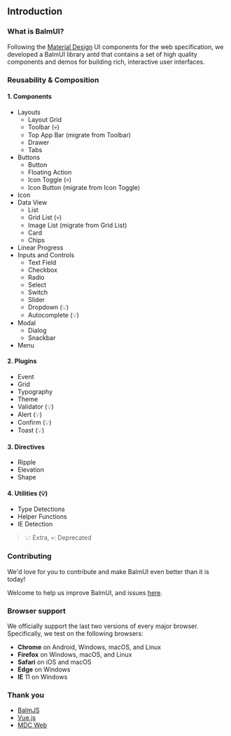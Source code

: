 ## Introduction

### What is BalmUI?

Following the [Material Design](https://material.io/components/) UI components for the web specification, we developed a BalmUI library antd that contains a set of high quality components and demos for building rich, interactive user interfaces.

### Reusability & Composition

#### 1. Components

- Layouts
  - Layout Grid
  - Toolbar (💀)
  - Top App Bar (migrate from Toolbar)
  - Drawer
  - Tabs
- Buttons
  - Button
  - Floating Action
  - Icon Toggle (💀)
  - Icon Button (migrate from Icon Toggle)
- Icon
- Data View
  - List
  - Grid List (💀)
  - Image List (migrate from Grid List)
  - Card
  - Chips
- Linear Progress
- Inputs and Controls
  - Text Field
  - Checkbox
  - Radio
  - Select
  - Switch
  - Slider
  - Dropdown (💡)
  - Autocomplete (💡)
- Modal
  - Dialog
  - Snackbar
- Menu

#### 2. Plugins

- Event
- Grid
- Typography
- Theme
- Validator (💡)
- Alert (💡)
- Confirm (💡)
- Toast (💡)

#### 3. Directives

- Ripple
- Elevation
- Shape

#### 4. Utilities (💡)

- Type Detections
- Helper Functions
- IE Detection

> 💡: Extra, 💀: Deprecated

### Contributing

We'd love for you to contribute and make BalmUI even better than it is today!

Welcome to help us improve BalmUI, and issues [here](https://github.com/balmjs/ui-vue/issues).

### Browser support

We officially support the last two versions of every major browser. Specifically, we test on the following browsers:

- **Chrome** on Android, Windows, macOS, and Linux
- **Firefox** on Windows, macOS, and Linux
- **Safari** on iOS and macOS
- **Edge** on Windows
- **IE** 11 on Windows

### Thank you

- [BalmJS](https://balmjs.com/)
- [Vue.js](https://vuejs.org/)
- [MDC Web](https://material.io/components/)
